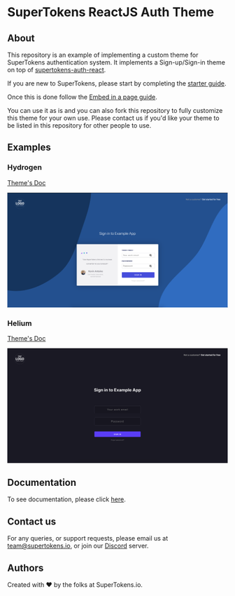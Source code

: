 

# SuperTokens ReactJS Auth Theme

## About
This repository is an example of implementing a custom theme for SuperTokens authentication system.
It implements a Sign-up/Sign-in theme on top of [supertokens-auth-react](https://github.com/supertokens/supertokens-auth-react).

If you are new to SuperTokens, please start by completing the [starter guide](https://supertokens.io/docs/emailpassword/starter-guide/overview).

Once this is done follow the [Embed in a page guide](https://supertokens.io/docs/emailpassword/intermediate-guide/signup-form/embed-in-page).

You can use it as is and you can also fork this repository to fully customize this theme for your own use. 
Please contact us if you'd like your theme to be listed in this repository for other people to use.

## Examples

### Hydrogen

[Theme's Doc](./docs/Hydrogen.md)

![Screenshot 1](./assets/hydrogen/screenshot1.png?raw=true)


### Helium

[Theme's Doc](./docs/Helium.md)

![Screenshot 1](./assets/helium/screenshot1.png?raw=true)

## Documentation
To see documentation, please click [here](https://supertokens.io/docs/auth-react/installation).

## Contact us
For any queries, or support requests, please email us at team@supertokens.io, or join our [Discord](supertokens.io/discord) server.

## Authors
Created with :heart: by the folks at SuperTokens.io.
